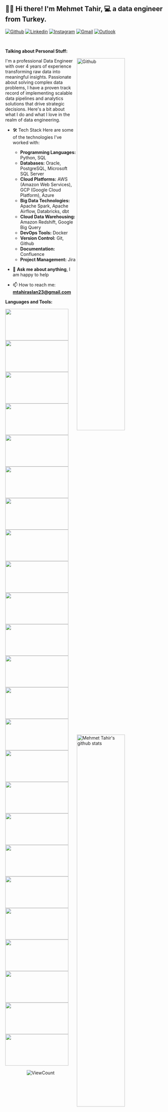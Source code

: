 <!-- Your title -->
## 👋🏼 Hi there! I'm Mehmet Tahir, 💻 a data engineer from Turkey.

<!-- Your badges
You can use the website to generate badges: https://shields.io/
-->

[![Github](https://img.shields.io/badge/-Github-000?style=flat&logo=Github&logoColor=white)](https://github.com/mtahiraslan)
[![Linkedin](https://img.shields.io/badge/-LinkedIn-blue?style=flat&logo=Linkedin&logoColor=white)](https://www.linkedin.com/in/mtahiraslan/)
[![Instagram](https://img.shields.io/badge/-Instagram-c13584?style=flat&labelColor=c13584&logo=instagram&logoColor=white)](https://www.instagram.com/mhmthraslan/)
[![Gmail](https://img.shields.io/badge/-Gmail-c14438?style=flat&logo=Gmail&logoColor=white)](mailto:mtahiraslan23@gmail.com)
[![Outlook](https://img.shields.io/badge/-Outlook-0078D4?style=flat&logo=Microsoft-Outlook&logoColor=white)](mailto:mtahiraslan23@gmail.com)

&nbsp;

<!-- Talking about you -->
**Talking about Personal Stuff:**

<!-- Any image aligned to the right. Beware the width -->
<img width="55%" align="right" alt="Github" src="https://img.freepik.com/premium-vector/programmer-is-tired-work-development-programming-coding-technologies-low-battery_569013-382.jpg?w=826" />

I'm a professional Data Engineer with over 4 years of experience transforming raw data into meaningful insights. Passionate about solving complex data problems, I have a proven track record of implementing scalable data pipelines and analytics solutions that drive strategic decisions. Here's a bit about what I do and what I love in the realm of data engineering.

- 🛠 Tech Stack
Here are some of the technologies I've worked with:
  * **Programming Languages:** Python, SQL
  * **Databases:** Oracle, PostgreSQL, Microsoft SQL Server
  * **Cloud Platforms:** AWS (Amazon Web Services), GCP (Google Cloud Platform), Azure
  * **Big Data Technologies:** Apache Spark, Apache Airflow, Databricks, dbt
  * **Cloud Data Warehousing:** Amazon Redshift, Google Big Query
  * **DevOps Tools:** Docker
  * **Version Control:** Git, Github
  * **Documentation:** Confluence
  * **Project Management:** Jira

- 💬 **Ask me about anything**, I am happy to help
- 📫 How to reach me: **mtahiraslan23@gmail.com**

**Languages and Tools:** 

<!-- Your GitHub readme stats
You can use this API: https://github.com/anuraghazra/github-readme-stats
-->
<p>
  <a href="https://github.com/mtahiraslan/">
    <img width="55%" align="right" alt="Mehmet Tahir's github stats" src="https://github-readme-stats.vercel.app/api?username=mtahiraslan&theme=default&hide_border=false&include_all_commits=true&count_private=false" />
  </a>
 
  <a>
    <img width="55%" align="right" alt="Most Used Languages" src="https://github-readme-stats.vercel.app/api/top-langs/?username=mtahiraslan&theme=default&hide_border=false&include_all_commits=true&count_private=false&layout=compact" />
  </a>

  <!-- Your languages and tools. Be careful with the alignment. 
  You can use these sites to get logos: https://www.vectorlogo.zone or https://simpleicons.org/
  -->
  <code><img width="200" height="100" src="https://www.vectorlogo.zone/logos/python/python-horizontal.svg"></code>
  <code><img width="200" height="100" src="https://www.vectorlogo.zone/logos/oracle/oracle-ar21.svg"></code>
  <code><img width="200" height="100" src="https://www.vectorlogo.zone/logos/postgresql/postgresql-ar21.svg"></code>
  <br />
  <code><img width="200" height="100" src="https://www.svgrepo.com/show/303229/microsoft-sql-server-logo.svg"></code>
  <code><img width="200" height="100" src="https://www.svgrepo.com/show/448266/aws.svg"></code>
  <code><img width="200" height="100" src="https://www.svgrepo.com/show/353805/google-cloud.svg"></code>
  <br />
  <code><img width="200" height="100" src="https://www.vectorlogo.zone/logos/microsoft_azure/microsoft_azure-ar21.svg"></code>
  <code><img width="200" height="100" src="https://www.vectorlogo.zone/logos/apache_spark/apache_spark-ar21.svg"></code>
  <code><img width="200" height="100" src="https://icon.icepanel.io/Technology/svg/Apache-Airflow.svg"></code>
  <br />
  <code><img width="200" height="100" src="https://www.vectorlogo.zone/logos/databricks/databricks-ar21.svg"></code>
  <code><img width="200" height="100" src="https://logowik.com/content/uploads/images/dbt5596.jpg"></code>
  <code><img width="200" height="100" src="https://logowik.com/content/uploads/images/amazon-redshift2247.jpg"></code>
   <br />
  <code><img width="200" height="100" src="https://www.vectorlogo.zone/logos/google_bigquery/google_bigquery-ar21.svg"></code>
  <code><img width="200" height="100" src="https://www.vectorlogo.zone/logos/docker/docker-ar21.svg"></code>
  <code><img width="200" height="100" src="https://www.vectorlogo.zone/logos/git-scm/git-scm-ar21.svg"></code>
   <br />
  <code><img width="200" height="100" src="https://www.vectorlogo.zone/logos/github/github-ar21.svg"></code>
  <code><img width="200" height="100" src="https://www.svgrepo.com/show/353597/confluence.svg"></code>
  <code><img width="200" height="100" src="https://www.vectorlogo.zone/logos/atlassian_jira/atlassian_jira-ar21.svg"></code>
  <br />
  <code><img width="200" height="100" src="https://www.vectorlogo.zone/logos/visualstudio_code/visualstudio_code-ar21.svg"></code>
  <code><img width="200" height="100" src="https://www.svgrepo.com/show/354237/pycharm.svg"></code>
  <code><img width="200" height="100" src="https://www.vectorlogo.zone/logos/microsoft_powerbi/microsoft_powerbi-ar21.svg"></code>
    <br />
  <code><img width="200" height="100" src="https://www.svgrepo.com/show/354427/tableau.svg"></code>
  <code><img width="200" height="100" src="https://www.svgrepo.com/show/354242/qlik.svg"></code>
  <code><img width="200" height="100" src="https://logowik.com/content/uploads/images/azure-data-factory2539.jpg"></code>
</p>

<!-- Your hits or visitors
site: http://hits.dwyl.com or https://visitor-badge.glitch.me
Both APIs are in trouble due to the number of requests, if you know any other to register visitors, great
-->
<p align="center">
  <img alt="ViewCount" src="https://views.whatilearened.today/views/github/mtahiraslan/mtahiraslan.svg" />
</p>
